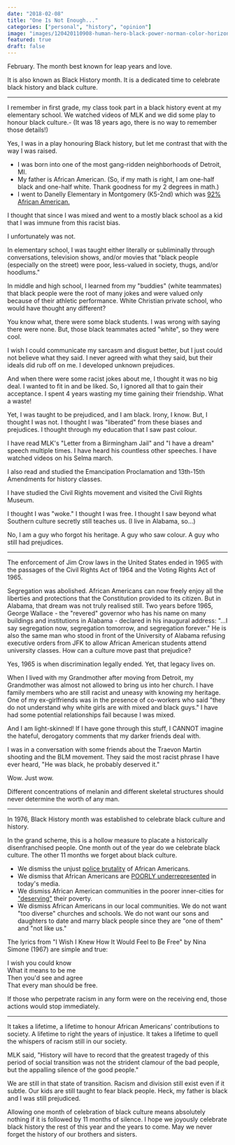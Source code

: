 ```yaml
---
date: "2018-02-08"
title: "One Is Not Enough..."
categories: ["personal", "history", "opinion"]
image: "images/120420110908-human-hero-black-power-norman-color-horizontal-large-gallery.png"
featured: true
draft: false
---
```


February. The month best known for leap years and love. 

It is also known as Black History month. It is a dedicated time to celebrate black history and black culture. 

<hr>

I remember in first grade, my class took part in a black history event at my elementary school. We watched videos of MLK and we did some play to honour black culture.- (It was 18 years ago, there is no way to remember those details!) 

Yes, I was in a play honouring Black history, but let me contrast that with the way I was raised. 

* I was born into one of the most gang-ridden neighborhoods of Detroit, MI. 
* My father is African American. (So, if my math is right, I am one-half black and one-half white. Thank goodness for my 2 degrees in math.)
* I went to Danelly Elementary in Montgomery (K5-2nd) which was [92% African American.](http://public-schools.startclass.com/l/1179/Dannelly-Elementary-School-in-Montgomery-Alabama) 

I thought that since I was mixed and went to a mostly black school as a kid that I was immune from this racist bias. 

I unfortunately was not. 

In elementary school, I was taught either literally or subliminally through conversations, television shows, and/or movies that "black people (especially on the street) were poor, less-valued in society, thugs, and/or hoodlums." 

In middle and high school, I learned from my "buddies" (white teammates) that black people were the root of many jokes and were valued only because of their athletic performance.  White Christian private school, who would have thought any different?

You know what, there were some black students. I was wrong with saying there were none. But, those black teammates acted "white", so they were cool. 

I wish I could communicate my sarcasm and disgust better, but I just could not believe what they said. I never agreed with what they said, but their ideals did rub off on me. I developed unknown prejudices. 

And when there were some racist jokes about me, I thought it was no big deal.  I wanted to fit in and be liked. So, I ignored all that to gain their acceptance. I spent 4 years wasting my time gaining their friendship. What a waste!

Yet, I was taught to be prejudiced, and I am black. Irony, I know. But, I thought I was not. I thought I was "liberated" from these biases and prejudices. I thought through my education that I saw past colour.

I have read MLK's "Letter from a Birmingham Jail" and "I have a dream" speech multiple times. I have heard his countless other speeches. I have watched videos on his Selma march.

I also read and studied the Emancipation Proclamation and 13th-15th Amendments for history classes. 

I have studied the Civil Rights movement and visited the Civil Rights Museum. 

I thought I was "woke." I thought I was free. I thought I saw beyond what Southern culture secretly still teaches us. (I live in Alabama, so...)

No, I am a guy who forgot his heritage. A guy who saw colour. A guy who still had prejudices. 

<hr>

The enforcement of Jim Crow laws in the United States ended in 1965 with the passages of the Civil Rights Act of 1964 and the Voting Rights Act of 1965. 

Segregation was abolished. African Americans can now freely enjoy all the liberties and protections that the Constitution provided to its citizen. But in Alabama, that dream was not truly realised still. Two years before 1965, George Wallace - the "revered" governor who has his name on many buildings and institutions in Alabama - declared in his inaugural address: "...I say segregation now, segregation tomorrow, and segregation forever." He is also the same man who stood in front of the University of Alabama refusing executive orders from JFK to allow African American students attend university classes. How can a culture move past that prejudice? 

Yes, 1965 is when discrimination legally ended. Yet, that legacy lives on. 

When I lived with my Grandmother after moving from Detroit, my Grandmother was almost not allowed to bring us into her church. I have family members who are still racist and uneasy with knowing my heritage. One of my ex-girlfriends was in the presence of co-workers who said "they do not understand why white girls are with mixed and black guys." I have had some potential relationships fail because I was mixed. 

And I am light-skinned! If I have gone through this stuff, I CANNOT imagine the hateful, derogatory comments that my darker friends deal with. 

I was in a conversation with some friends about the Traevon Martin shooting and the BLM movement. They said the most racist phrase I have ever heard, "He was black, he probably deserved it." 

Wow. Just wow. 

Different concentrations of melanin and different skeletal structures should never determine the worth of any man. 

<hr>

In 1976, Black History month was established to celebrate black culture and history. 

In the grand scheme, this is a hollow measure to placate a historically disenfranchised people. One month out of the year do we celebrate black culture. The other 11 months we forget about black culture. 

* We dismiss the unjust [police brutality](https://www.nytimes.com/interactive/2017/08/19/us/police-videos-race.html) of African Americans. 
* We dismiss that African Americans are [POORLY underrepresented](https://www.pbs.org/newshour/nation/30000-hollywood-film-characters-heres-many-werent-white) in today's media. 
* We dismiss African American communities in the poorer inner-cities for ["deserving"](http://www.cnn.com/2017/05/05/opinions/empathy-gap-in-viewing-black-poverty-and-pain-tanzina-vega/) their poverty. 
* We dismiss African Americans in our local communities. We do not want "too diverse" churches and schools. We do not want our sons and daughters to date and marry black people since they are "one of them" and "not like us." 

The lyrics from "I Wish I Knew How It Would Feel to Be Free" by Nina Simone (1967) are simple and true:

<p>I wish you could know<br>
 What it means to be me<br>
 Then you'd see and agree<br>
 That every man should be free.</p>
 
If those who perpetrate racism in any form were on the receiving end, those actions would stop immediately.

<hr>

It takes a lifetime, a lifetime to honour African Americans’ contributions to society. A lifetime to right the years of injustice. It takes a lifetime to quell the whispers of racism still in our society.

MLK said, "History will have to record that the greatest tragedy of this period of social transition was not the strident clamour of the bad people, but the appalling silence of the good people." 

We are still in that state of transition. Racism and division still exist even if it subtle. Our kids are still taught to fear black people. Heck, my father is black and I was still prejudiced. 

Allowing one month of celebration of black culture means absolutely nothing if it is followed by 11 months of silence. I hope we joyously celebrate black history the rest of this year and the years to come. May we never forget the history of our brothers and sisters.
